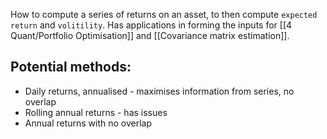 How to compute a series of returns on an asset, to then compute `expected return` and `volitility`. Has applications in forming the inputs for [[4 Quant/Portfolio Optimisation]] and [[Covariance matrix estimation]].

## Potential methods:
- Daily returns, annualised - maximises information from series, no overlap
- Rolling annual returns - has issues
- Annual returns with no overlap
